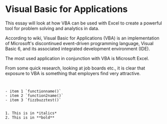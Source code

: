 Visual Basic for Applications
=============================
This essay will look at how VBA can be used with Excel to create a powerful tool for problem solving and analytics in data.

According to wiki, Visual Basic for Applications (VBA) is an implementation of Microsoft's discontinued event-driven programming language, Visual Basic 6, and its associated integrated development environment (IDE).

The most used application in conjunction with VBA is Microsoft Excel.

From some quick research, looking at job boards etc., it is clear that exposure to VBA is something that employers find very attractive.

<pre><code>

- item 1 `functionname()`
- item 2 `function2name()`
- item 3 `fizzbuzztest()`


1. This is in *italics*
2. This is in **bold**
